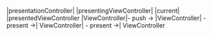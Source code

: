 
|presentationController|	|presentingViewController|  |current|  |presentedViewController
|ViewController|- push -> |ViewController| - present ->| ViewController| - present ->| ViewController
